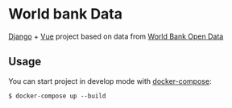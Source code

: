 # World bank Data
[Django](https://www.djangoproject.com/) + [Vue](https://vuejs.org/) project based on data from [World Bank Open Data](https://data.worldbank.org/)

Usage
-----
You can start project in develop mode with
[docker-compose](https://docs.docker.com/compose/):

    $ docker-compose up --build